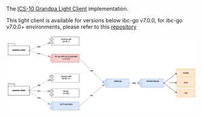 The [ICS-10 Grandpa Light Client](https://github.com/cosmos/ibc/blob/main/spec/client/ics-010-grandpa-client/README.md) implementation.  

This light client is available for versions below ibc-go v7.0.0, for ibc-go v7.0.0+ environments, please refer to this [repository](https://github.com/octopus-network/ics10-grandpa-go)  


 ![ics-10 deps ](./ics10-deps.jpeg)